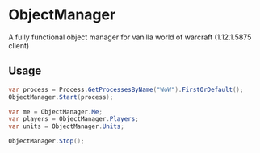 # ObjectManager
A fully functional object manager for vanilla world of warcraft (1.12.1.5875 client)

## Usage
```C#
var process = Process.GetProcessesByName("WoW").FirstOrDefault();
ObjectManager.Start(process);

var me = ObjectManager.Me;
var players = ObjectManager.Players;
var units = ObjectManager.Units;

ObjectManager.Stop();
```
